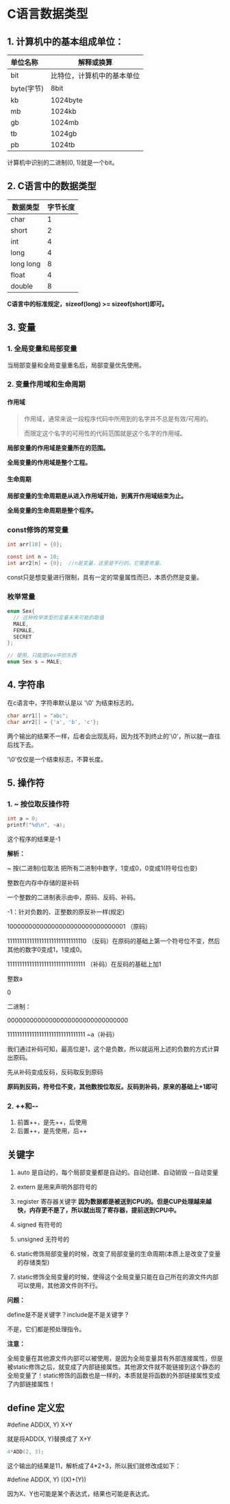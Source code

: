 # C语言数据类型

## 1. 计算机中的基本组成单位：



| 单位名称   | 解释或换算                 |
| :--------- | -------------------------- |
| bit        | 比特位，计算机中的基本单位 |
| byte(字节) | 8bit                       |
| kb         | 1024byte                   |
| mb         | 1024kb                     |
| gb         | 1024mb                     |
| tb         | 1024gb                     |
| pb         | 1024tb                     |

计算机中识别的二进制(0, 1)就是一个bit。



## 2. C语言中的数据类型

| 数据类型  | 字节长度 |
| --------- | -------- |
| char      | 1        |
| short     | 2        |
| int       | 4        |
| long      | 4        |
| long long | 8        |
| float     | 4        |
| double    | 8        |

**C语言中的标准规定，sizeof(long) >= sizeof(short)即可。**



## 3. 变量

### 1. 全局变量和局部变量

 当局部变量和全局变量重名后，局部变量优先使用。

### 2. 变量作用域和生命周期

#### 作用域

> 作用域，通常来说一段程序代码中所用到的名字并不总是有效/可用的。
>
> 而限定这个名字的可用性的代码范围就是这个名字的作用域。  

**局部变量的作用域是变量所在的范围。**  

**全局变量的作用域是整个工程。**  



#### 生命周期

**局部变量的生命周期是从进入作用域开始，到离开作用域结束为止。**  

**全局变量的生命周期是整个程序。**



### const修饰的常变量

```c
int arr[10] = {0};

const int n = 10;
int arr2[n] = {0};	//n是变量，这里是不行的。它需要常量。
```

const只是想变量进行限制，具有一定的常量属性而已，本质仍然是变量。



### 枚举常量

```c
enum Sex{
  // 这种枚举类型的变量未来可能的取值
  MALE,
  FEMALE,
  SECRET
};

// 使用，只能是Sex中的东西
enum Sex s = MALE;
```



## 4. 字符串

在c语言中，字符串默认是以 '\0' 为结束标志的。

```c
char arr1[] = "abc";
char arr2[] = {'a', 'b', 'c'};
```

两个输出的结果不一样，后者会出现乱码，因为找不到终止的'\0'，所以就一直往后找下去。

'\0'仅仅是一个结束标志，不算长度。

## 5. 操作符

### 1. ~ 按位取反操作符

```c
int a = 0;
printf("%d\n", ~a);
```

这个程序的结果是-1

**解析：**

~ 按(二进制)位取法	把所有二进制中数字，1变成0，0变成1(符号位也变)

整数在内存中存储的是补码

一个整数的二进制表示由中，原码、反码、补码。

-1：针对负数的、正整数的原反补一样(规定)

10000000000000000000000000000001	（原码）

11111111111111111111111111111110	（反码）在原码的基础上第一个符号位不变，然后其他的数字0变成1，1变成0。

11111111111111111111111111111111	（补码）在反码的基础上加1



整数a

0

二进制：

00000000000000000000000000000000

11111111111111111111111111111111		~a（补码）

我们通过补码可知，最高位是1，这个是负数，所以就运用上述的负数的方式计算出原码。

先从补码变成反码，反码取反到原码

**原码到反码，符号位不变，其他数按位取反。反码到补码，原来的基础上+1即可**



### 2. ++和--

1. 前置++，是先++，后使用
2. 后置++，是先使用，后++

## 关键字

1. auto 是自动的，每个局部变量都是自动的。自动创建、自动销毁	--自动变量

2. extern 是用来声明外部符号的

3. register 寄存器关键字  **因为数据都是被送到CPU的。但是CUP处理越来越快，内存更不是了，所以就出现了寄存器，提前送到CPU中。**

4. signed 有符号的

5. unsigned 无符号的

6.  static修饰局部变量的时候，改变了局部变量的生命周期(本质上是改变了变量的存储类型)

7.  static修饰全局变量的时候，使得这个全局变量只能在自己所在的源文件内部可以使用，其他源文件则不行。

   



**问题：**

define是不是关键字？include是不是关键字？

不是，它们都是预处理指令。

**注意：**

全局变量在其他源文件内部可以被使用，是因为全局变量具有外部连接属性，但是被static修饰之后，就变成了内部链接属性。其他源文件就不能链接到这个静态的全局变量了！static修饰的函数也是一样的，本质就是将函数的外部链接属性变成了内部链接属性！



## define 定义宏 

#define ADD(X, Y) X+Y

就是将ADD(X, Y)替换成了 X+Y

```c
4*ADD(2, 3);
```

这个输出的结果是11，解析成了4*2+3，所以我们就修改成如下：

#define ADD(X, Y) ((X)+(Y))

因为X、Y也可能是某个表达式，结果也可能是表达式。